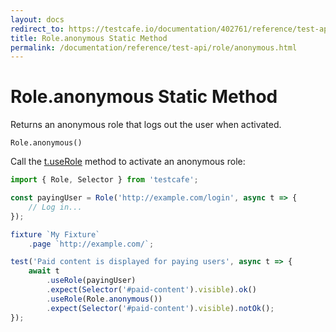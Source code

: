 ```yaml
---
layout: docs
redirect_to: https://testcafe.io/documentation/402761/reference/test-api/role/anonymous
title: Role.anonymous Static Method
permalink: /documentation/reference/test-api/role/anonymous.html
---
```

# Role.anonymous Static Method

Returns an anonymous role that logs out the user when activated.

```text
Role.anonymous()
```

Call the [t.useRole](../testcontroller/userole.md) method to activate an anonymous role:

```js
import { Role, Selector } from 'testcafe';

const payingUser = Role('http://example.com/login', async t => {
    // Log in...
});

fixture `My Fixture`
    .page `http://example.com/`;

test('Paid content is displayed for paying users', async t => {
    await t
        .useRole(payingUser)
        .expect(Selector('#paid-content').visible).ok()
        .useRole(Role.anonymous())
        .expect(Selector('#paid-content').visible).notOk();
});
```
